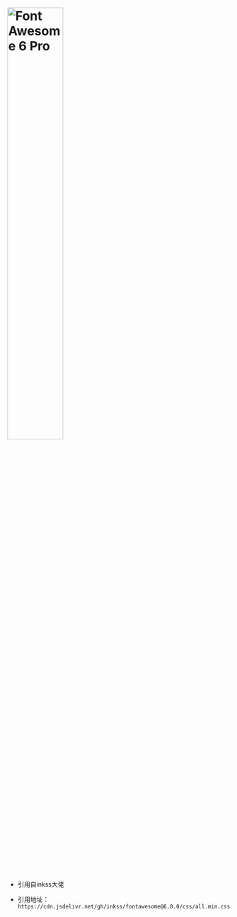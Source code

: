 <h1><img src="https://img.fortawesome.com/349cfdf6/logo-fa-pro.svg" alt="Font Awesome 6 Pro" width="50%"></h1>

- 引用自inkss大佬

- 引用地址： `https://cdn.jsdelivr.net/gh/inkss/fontawesome@6.0.0/css/all.min.css`

